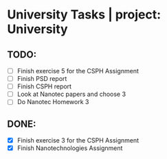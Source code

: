 # University Tasks | project: University

## TODO:

- [ ] Finish exercise 5 for the CSPH Assignment
- [ ] Finish PSD report
- [ ] Finish CSPH report
- [ ] Look at Nanotec papers and choose 3
- [ ] Do Nanotec Homework 3

## DONE:

- [X] Finish exercise 3 for the CSPH Assignment
- [X] Finish Nanotechnologies Assignment
